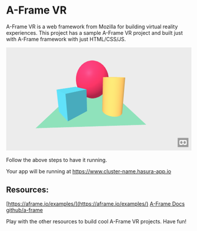 # A-Frame VR

A-Frame VR is a web framework from Mozilla for building virtual reality experiences. This project has a sample A-Frame VR project and built just with A-Frame framework with just HTML/CSS/JS.

![Preview](https://raw.githubusercontent.com/anirudhmurali/A-Frame-VR/master/webvr.png)

Follow the above steps to have it running.

Your app will be running at https://www.cluster-name.hasura-app.io

## Resources:

[https://aframe.io/examples/](https://aframe.io/examples/)
[A-Frame Docs](https://aframe.io/docs/0.7.0/introduction/)
[github/a-frame](https://github.com/aframevr/aframe/)

Play with the other resources to build cool A-Frame VR projects. Have fun!
